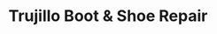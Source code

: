 ---
title: "Trujillo Boot & Shoe Repair"
url: /floresville/trujillo-boot-and-shoe-repair/
shop: shoes
---